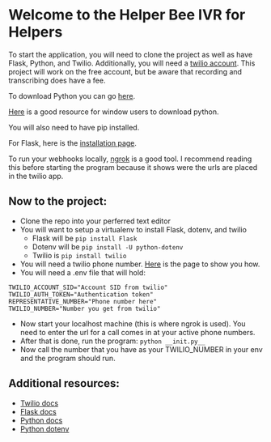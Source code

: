 # Welcome to the Helper Bee IVR for Helpers
To start the application, you will need to clone the project as well as have
Flask, Python, and Twilio. Additionally, you will need a [twilio account](https://www.twilio.com/). This 
project will work on the free account, but be aware that recording and transcribing
does have a fee.

To download Python you can go [here](https://docs.python.org/3/using/index.html).

[Here](https://docs.python-guide.org/starting/install3/win/) is a good resource for window users to download python.

You will also need to have pip installed.

For Flask, here is the [installation page](http://flask.pocoo.org/docs/0.12/installation/#installation).

To run your webhooks locally, [ngrok](https://www.twilio.com/blog/2013/10/test-your-webhooks-locally-with-ngrok.html) is a good tool. I recommend reading this before starting the program because it shows were the urls are placed in the twilio app.


## Now to the project:
- Clone the repo into your perferred text editor
- You will want to setup a virtualenv to install Flask, dotenv, and twilio
    - Flask will be `pip install Flask`
    - Dotenv will be `pip install -U python-dotenv`
    - Twilio is `pip install twilio`
- You will need a twilio phone number. [Here](https://www.twilio.com/docs/voice/quickstart/python) is the page to show you how.
- You will need a .env file that will hold:
```
TWILIO_ACCOUNT_SID="Account SID from twilio"
TWILIO_AUTH_TOKEN="Authentication token"
REPRESENTATIVE_NUMBER="Phone number here"
TWILIO_NUMBER="Number you get from twilio"
```
- Now start your localhost machine (this is where ngrok is used). You need to enter the url for a call comes in at your active phone numbers.
- After that is done, run the program: `python __init.py__`
- Now call the number that you have as your TWILIO_NUMBER in your env and the program should run.

## Additional resources:
- [Twilio docs](https://www.twilio.com/docs/)
- [Flask docs](http://flask.pocoo.org/docs/0.12/)
- [Python docs](https://docs.python.org/3/)
- [Python dotenv](https://github.com/theskumar/python-dotenv#installation)
